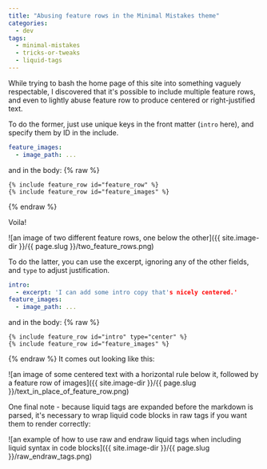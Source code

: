 ```yaml
---
title: "Abusing feature rows in the Minimal Mistakes theme"
categories:
  - dev
tags:
  - minimal-mistakes
  - tricks-or-tweaks
  - liquid-tags
---
```


While trying to bash the home page of this site into something vaguely respectable,
I discovered that it's possible to include multiple feature rows,
and even to lightly abuse feature row to produce centered or right-justified text.

To do the former, just use unique keys in the front matter (`intro` here),
and specify them by ID in the include.

``` yaml
feature_images:
  - image_path: ...
```

and in the body:
{% raw %}
``` liquid
{% include feature_row id="feature_row" %}
{% include feature_row id="feature_images" %}
```
{% endraw %}

Voila!

![an image of two different feature rows, one below the other]({{ site.image-dir }}/{{ page.slug }}/two_feature_rows.png)

To do the latter, you can use the excerpt, ignoring any of the other fields,
and `type` to adjust justification.

``` yaml
intro:
  - excerpt: 'I can add some intro copy that's nicely centered.'
feature_images:
  - image_path: ...
```

and in the body:
{% raw %}
``` liquid
{% include feature_row id="intro" type="center" %}
{% include feature_row id="feature_images" %}
```
{% endraw %}
It comes out looking like this:

![an image of some centered text with a horizontal rule below it, followed by a feature row of images]({{ site.image-dir }}/{{ page.slug }}/text_in_place_of_feature_row.png)

One final note - because liquid tags are expanded before the markdown is parsed,
it's necessary to wrap liquid code blocks in raw tags if you want them to render correctly:

![an example of how to use raw and endraw liquid tags when including liquid syntax in code blocks]({{ site.image-dir }}/{{ page.slug }}/raw_endraw_tags.png)